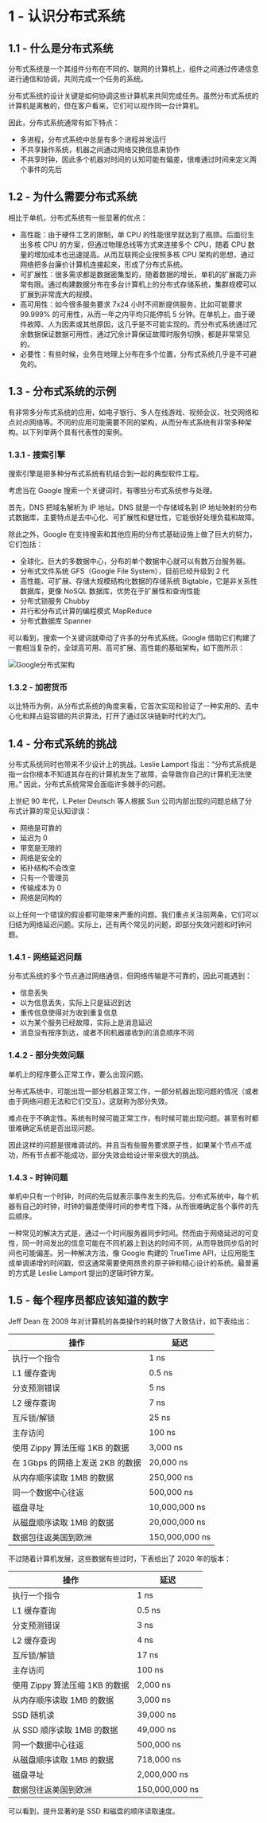 # 1 - 认识分布式系统

## 1.1 - 什么是分布式系统
分布式系统是一个其组件分布在不同的、联网的计算机上，组件之间通过传递信息进行通信和协调，共同完成一个任务的系统。

分布式系统的设计关键是如何协调这些计算机来共同完成任务。虽然分布式系统的计算机是离散的，但在客户看来，它们可以视作同一台计算机。

因此，分布式系统通常有如下特点：
- 多进程，分布式系统中总是有多个进程并发运行
- 不共享操作系统，机器之间通过网络交换信息来协作
- 不共享时钟，因此多个机器对时间的认知可能有偏差，很难通过时间来定义两个事件的先后

## 1.2 - 为什么需要分布式系统
相比于单机，分布式系统有一些显著的优点：
- 高性能：由于硬件工艺的限制，单 CPU 的性能很早就达到了瓶颈。后面衍生出多核 CPU 的方案，但通过物理总线等方式来连接多个 CPU，随着 CPU 数量的增加成本也迅速提高。从而互联网企业按照多核 CPU 架构的思想，通过网络把多台廉价计算机连接起来，形成了分布式系统。
- 可扩展性：很多需求都是数据密集型的，随着数据的增长，单机的扩展能力非常有限。通过构建数据分布在多台计算机上的分布式存储系统，集群规模可以扩展到非常庞大的规模。
- 高可用性：如今很多服务要求 7x24 小时不间断提供服务，比如可能要求 99.999% 的可用性，从而一年之内平均只能停机 5 分钟。在单机上，由于硬件故障、人为因素或其他原因，这几乎是不可能实现的。而分布式系统通过冗余数据保证数据可用性，通过冗余计算保证故障时服务切换，都是非常常见的。
- 必要性：有些时候，业务在地理上分布在多个位置，分布式系统几乎是不可避免的。

## 1.3 - 分布式系统的示例
有非常多分布式系统的应用，如电子银行、多人在线游戏、视频会议、社交网络和点对点网络等。不同的应用可能需要不同的架构，从而分布式系统有非常多种架构。以下列举两个具有代表性的案例。

### 1.3.1 - 搜索引擎
搜索引擎是把多种分布式系统有机结合到一起的典型软件工程。

考虑当在 Google 搜索一个关键词时，有哪些分布式系统参与处理。

首先，DNS 把域名解析为 IP 地址。DNS 就是一个存储域名到 IP 地址映射的分布式数据库，主要特点是去中心化、可扩展性和健壮性，它能很好处理负载和故障。

除此之外，Google 在支持搜索和其他应用的分布式基础设施上做了巨大的努力，它们包括：
- 全球化、巨大的多数据中心，分布的单个数据中心就可以有数万台服务器。
- 分布式文件系统 GFS（Google File System），目前已经升级到 2 代
- 高性能、可扩展、存储大规模结构化数据的存储系统 Bigtable，它是非关系性数据库，更像 NoSQL 数据库，优势在于扩展性和查询性能
- 分布式锁服务 Chubby
- 并行和分布式计算的编程模式 MapReduce
- 分布式数据库 Spanner

可以看到，搜索一个关键词就牵动了许多的分布式系统。Google 借助它们构建了一套相当复杂的，全球高可用、高可扩展、高性能的基础架构，如下图所示：

![Google分布式架构](image/Google分布式架构.png)

### 1.3.2 - 加密货币
以比特币为例，从分布式系统的角度来看，它首次实现和验证了一种实用的、去中心化和拜占庭容错的共识算法，打开了通过区块链新时代的大门。

## 1.4 - 分布式系统的挑战
分布式系统同时也带来不少设计上的挑战。Leslie Lamport 指出：“分布式系统是指一台你根本不知道其存在的计算机发生了故障，会导致你自己的计算机无法使用。” 因此，分布式系统常常会面临许多棘手的问题。

上世纪 90 年代，L.Peter Deutsch 等人根据 Sun 公司内部出现的问题总结了分布式计算的常见认知谬误：
- 网络是可靠的
- 延迟为 0
- 带宽是无限的
- 网络是安全的
- 拓扑结构不会改变
- 只有一个管理员
- 传输成本为 0
- 网络是同构的

以上任何一个错误的假设都可能带来严重的问题。我们重点关注前两条，它们可以归结为网络延迟问题。实际上，还有两个常见的问题，即部分失效问题和时钟问题。

### 1.4.1 - 网络延迟问题
分布式系统的多个节点通过网络通信，但网络传输是不可靠的，因此可能遇到：
- 信息丢失
- 以为信息丢失，实际上只是延迟到达
- 重传信息使得对方收到重复信息
- 以为某个服务已经故障，实际上是消息延迟
- 消息没有按序到达，或者不同机器接收到的消息顺序不同

### 1.4.2 - 部分失效问题
单机上的程序要么正常工作，要么出现问题。

分布式系统中，可能出现一部分机器正常工作，一部分机器出现问题的情况（或者由于网络问题无法和它们交互）。这就称为部分失效。

难点在于不确定性。系统有时候可能正常工作，有时候可能出现问题。甚至有时都很难确定系统是否出现问题。

因此这样的问题是很难调试的。并且当有些服务要求原子性，如果某个节点不成功，所有节点都不能成功，部分失效会给设计带来很大的挑战。

### 1.4.3 - 时钟问题
单机中只有一个时钟，时间的先后就表示事件发生的先后。分布式系统中，每个机器有自己的时钟，时钟的偏差使得时间的参考性下降，从而很难确定各个事件的先后顺序。

一种常见的解决方式是，通过一个时间服务器同步时间。然而由于网络延迟的可变性，同一时间发出的信息可能在不同机器上到达的时间不同，从而导致同步后的时间也可能偏差。另一种解决方法，像 Google 构建的 TrueTime API，让应用能生成单调递增的时间戳，但这通常需要使用昂贵的原子钟和精心设计的系统。最普遍的方式是 Leslie Lamport 提出的逻辑时钟方案。

## 1.5 - 每个程序员都应该知道的数字
Jeff Dean 在 2009 年对计算机的各类操作的耗时做了大致估计，如下表给出：

| 操作 | 延迟 |
| --- | --- |
| 执行一个指令 | 1 ns |
| L1 缓存查询 | 0.5 ns |
| 分支预测错误 | 5 ns |
| L2 缓存查询 | 7 ns |
| 互斥锁/解锁 | 25 ns |
| 主存访问 | 100 ns |
| 使用 Zippy 算法压缩 1KB 的数据 | 3,000 ns |
| 在 1Gbps 的网络上发送 2KB 的数据 | 20,000 ns |
| 从内存顺序读取 1MB 的数据 | 250,000 ns |
| 同一个数据中心往返 | 500,000 ns |
| 磁盘寻址 | 10,000,000 ns |
| 从磁盘顺序读取 1MB 的数据 | 20,000,000 ns |
| 数据包往返美国到欧洲 | 150,000,000 ns |

不过随着计算机发展，这些数据有些过时，下表给出了 2020 年的版本：

| 操作 | 延迟 |
| --- | --- |
| 执行一个指令 | 1 ns |
| L1 缓存查询 | 0.5 ns |
| 分支预测错误 | 3 ns |
| L2 缓存查询 | 4 ns |
| 互斥锁/解锁 | 17 ns |
| 主存访问 | 100 ns |
| 使用 Zippy 算法压缩 1KB 的数据 | 2,000 ns |
| 从内存顺序读取 1MB 的数据 | 3,000 ns |
| SSD 随机读 | 39,000 ns |
| 从 SSD 顺序读取 1MB 的数据 | 49,000 ns |
| 同一个数据中心往返 | 500,000 ns |
| 从磁盘顺序读取 1MB 的数据 | 718,000 ns |
| 磁盘寻址 | 2,000,000 ns |
| 数据包往返美国到欧洲 | 150,000,000 ns |

可以看到，提升显著的是 SSD 和磁盘的顺序读取速度。